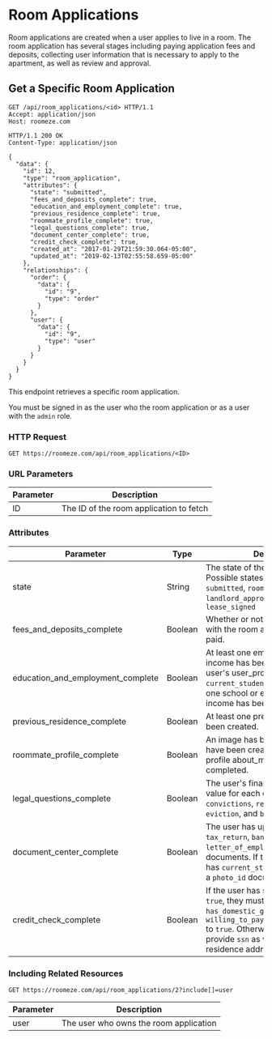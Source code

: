 # Room Applications

Room applications are created when a user applies to live in a room. The room application has several stages including paying application fees and deposits, collecting user information that is necessary to apply to the apartment, as well as review and approval.

## Get a Specific Room Application

```http
GET /api/room_applications/<id> HTTP/1.1
Accept: application/json
Host: roomeze.com
```
```http
HTTP/1.1 200 OK
Content-Type: application/json

{
  "data": {
    "id": 12,
    "type": "room_application",
    "attributes": {
      "state": "submitted",
      "fees_and_deposits_complete": true,
      "education_and_employment_complete": true,
      "previous_residence_complete": true,
      "roommate_profile_complete": true,
      "legal_questions_complete": true,
      "document_center_complete": true,
      "credit_check_complete": true,
      "created_at": "2017-01-29T21:59:30.064-05:00",
      "updated_at": "2019-02-13T02:55:58.659-05:00"
    },
    "relationships": {
      "order": {
        "data": {
          "id": "9",
          "type": "order"
        }
      },
      "user": {
        "data": {
          "id": "9",
          "type": "user"
        }
      }
    }
  }
}
```

This endpoint retrieves a specific room application.

<aside class="notice">
You must be signed in as the user who the room application or as a user with the <code>admin</code> role.
</aside>

### HTTP Request

`GET https://roomeze.com/api/room_applications/<ID>`

### URL Parameters

Parameter | Description
--------- | -----------
ID        | The ID of the room application to fetch

### Attributes

Parameter                         | Type    | Description
--------------------------------- | ------- | -----------
state                             | String  | The state of the room application. Possible states include `initialized`, `submitted`, `roomeze_approved`, `landlord_approved`, `closed`, `lease_signed`
fees_and_deposits_complete        | Boolean | Whether or not all fees associated with the room application have been paid.
education_and_employment_complete | Boolean | At least one employer or additional income has been created. If the user's user_profile has `current_student` set to `true`, at least one school or employer or additional income has been created.
previous_residence_complete       | Boolean | At least one previous residence has been created.
roommate_profile_complete         | Boolean | An image has been uploaded, traits have been created, and the user profile about_me attribute has been completed.
legal_questions_complete          | Boolean | The user's financial_profile has a value for each of the booleans `convictions`, `refusal_to_pay_rent`, `eviction`, and `bankruptcy`
document_center_complete          | Boolean | The user has uploaded `pay_stubs`, `tax_return`, `bank_statement`, `letter_of_employment`, and `photo_id` documents. If the user's user_profile has `current_student` set to `true`, only a `photo_id` document is required.
credit_check_complete             | Boolean | If the user has set `non_us_citizen` to `true`, they must either set `has_domestic_guarantor` or `willing_to_pay_additional_security` to `true`. Otherwise, they must provide `ssn` as well as a previous residence address.

### Including Related Resources

`GET https://roomeze.com/api/room_applications/2?include[]=user`

Parameter | Description
--------- | -----------
user      | The user who owns the room application
